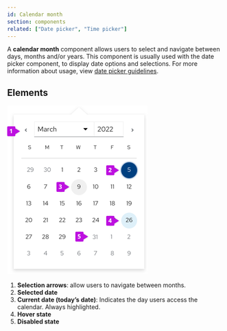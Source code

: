 ```yaml
---
id: Calendar month
section: components
related: ["Date picker", "Time picker"]
---
```


A **calendar month** component allows users to select and navigate between days, months and/or years. This component is usually used with the date picker component, to display date options and selections. For more information about usage, view [date picker guidelines](/components/date-picker/design-guidelines).

## Elements

<img src="./img/Calendar.png" alt="Calendar month elements" width="328"/>

1. **Selection arrows**: allow users to navigate between months.
2. **Selected date**
3. **Current date (today’s date)**: Indicates the day users access the calendar. Always highlighted.
4. **Hover state**
5. **Disabled state**
